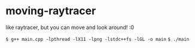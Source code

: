 # moving-raytracer
like raytracer, but you can move and look around! :0 

`$ g++ main.cpp -lpthread -lX11 -lpng -lstdc++fs -lGL -o main`
`$ ./main `

